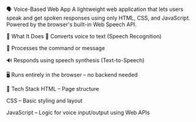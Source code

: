 🗣️ Voice-Based Web App
A lightweight web application that lets users speak and get spoken responses using only HTML, CSS, and JavaScript. Powered by the browser's built-in Web Speech API.

🌟 What It Does
🎤 Converts voice to text (Speech Recognition)

💬 Processes the command or message

🔊 Responds using speech synthesis (Text-to-Speech)

🖥️ Runs entirely in the browser – no backend needed

🧰 Tech Stack
HTML – Page structure

CSS – Basic styling and layout

JavaScript – Logic for voice input/output using Web APIs
